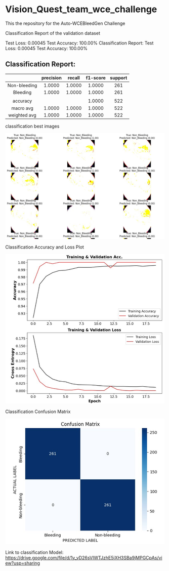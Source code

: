 # Vision_Quest_team_wce_challenge
This the repository for the Auto-WCEBleedGen Challenge

Classification Report of the validation dataset

Test Loss: 0.00045
Test Accuracy: 100.00%
Classification Report:
Test Loss: 0.00045
Test Accuracy: 100.00%

Classification Report:
----------------------
|               | precision | recall | f1-score | support |
| :-----------: | :-------: | :----: | :------: | :-----: |
| Non-bleeding  |   1.0000  | 1.0000 |  1.0000  |   261   |
|    Bleeding   |   1.0000  | 1.0000 |  1.0000  |   261   |
|               |           |        |          |         |
|    accuracy   |           |        |  1.0000  |   522   |
|   macro avg   |   1.0000  | 1.0000 |  1.0000  |   522   |
| weighted avg  |   1.0000  | 1.0000 |  1.0000  |   522   |

classification best images

![Alt text](<classification best images.png>)

Classification Accuracy and Loss Plot

![Alt text](<Classification Accuracy and Loss Plot.png>)

Classification Confusion Matrix

![Alt text](<Classification Confusion Matrix.png>)


Link to classification Model: 
https://drive.google.com/file/d/1y_vD26sVIWTJzhE5iXH3SBa9jMPGCpAs/view?usp=sharing 



